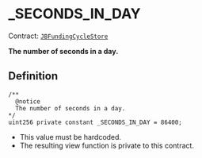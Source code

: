 # _SECONDS\_IN\_DAY

Contract: [`JBFundingCycleStore`](../)​‌

**The number of seconds in a day.**

## Definition

```solidity
/** 
  @notice 
  The number of seconds in a day.
*/
uint256 private constant _SECONDS_IN_DAY = 86400;
```

* This value must be hardcoded.
* The resulting view function is private to this contract.
